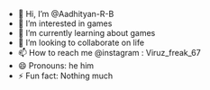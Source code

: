 - 👋 Hi, I’m @Aadhityan-R-B
- 👀 I’m interested in games
- 🌱 I’m currently learning about games
- 💞️ I’m looking to collaborate on life
- 📫 How to reach me @instagram : Viruz_freak_67
- 😄 Pronouns: he him
- ⚡ Fun fact: Nothing much

<!---
Aadhityan-R-B/Aadhityan-R-B is a ✨ special ✨ repository because its `README.md` (this file) appears on your GitHub profile.
You can click the Preview link to take a look at your changes.
--->
